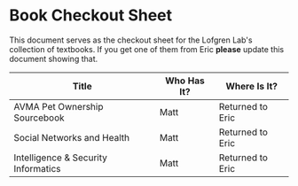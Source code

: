 # Book Checkout Sheet

This document serves as the checkout sheet for the Lofgren Lab's collection of textbooks. If you get one of them from Eric **please** update this document showing that. 

| Title 								| Who Has It? 	| Where Is It? 	| 
|-------------------------------------	|-------------	|--------------	|
| AVMA Pet Ownership Sourcebook     	|  Matt         |  Returned to Eric     | 
| Social Networks and Health      		|  Matt         |  Returned to Eric     |
| Intelligence & Security Informatics   |  Matt         |  Returned to Eric     |

